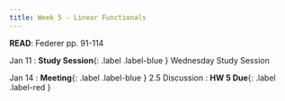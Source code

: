 ```yaml
---
title: Week 5 - Linear Functionals
---
```

**READ**: Federer pp. 91-114


Jan 11
: **Study Session**{: .label .label-blue } Wednesday Study Session
  
Jan 14
: **Meeting**{: .label .label-blue } 2.5 Discussion
: **HW 5 Due**{: .label .label-red }
